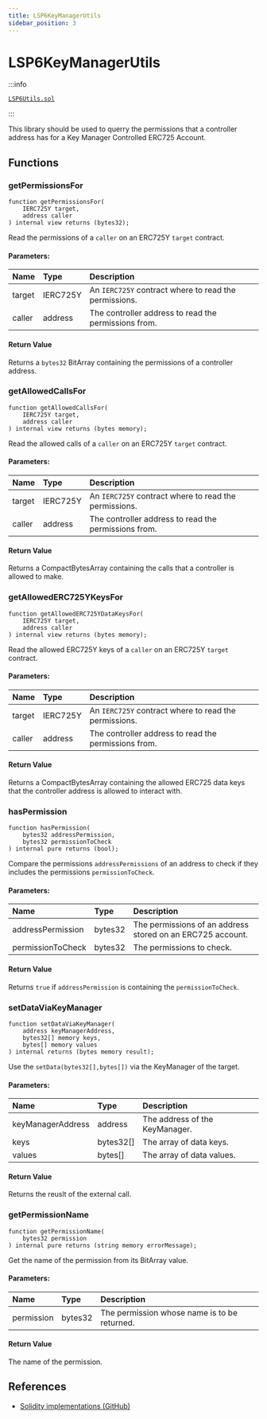 ```yaml
---
title: LSP6KeyManagerUtils
sidebar_position: 3
---
```


# LSP6KeyManagerUtils

:::info

[`LSP6Utils.sol`](https://github.com/lukso-network/lsp-smart-contracts/blob/develop/contracts/LSP6KeyManager/LSP6Utils.sol)

:::

This library should be used to querry the permissions that a controller address has for a Key Manager Controlled ERC725 Account.

## Functions

### getPermissionsFor

```solidity
function getPermissionsFor(
    IERC725Y target,
    address caller
) internal view returns (bytes32);
```

Read the permissions of a `caller` on an ERC725Y `target` contract.

#### Parameters:

| Name   | Type     | Description                                           |
| :----- | :------- | :---------------------------------------------------- |
| target | IERC725Y | An `IERC725Y` contract where to read the permissions. |
| caller | address  | The controller address to read the permissions from.  |

#### Return Value

Returns a `bytes32` BitArray containing the permissions of a controller address.

### getAllowedCallsFor

```solidity
function getAllowedCallsFor(
    IERC725Y target,
    address caller
) internal view returns (bytes memory);
```

Read the allowed calls of a `caller` on an ERC725Y `target` contract.

#### Parameters:

| Name   | Type     | Description                                           |
| :----- | :------- | :---------------------------------------------------- |
| target | IERC725Y | An `IERC725Y` contract where to read the permissions. |
| caller | address  | The controller address to read the permissions from.  |

#### Return Value

Returns a CompactBytesArray containing the calls that a controller is allowed to make.

### getAllowedERC725YKeysFor

```solidity
function getAllowedERC725YDataKeysFor(
    IERC725Y target,
    address caller
) internal view returns (bytes memory);
```

Read the allowed ERC725Y keys of a `caller` on an ERC725Y `target` contract.

#### Parameters:

| Name   | Type     | Description                                           |
| :----- | :------- | :---------------------------------------------------- |
| target | IERC725Y | An `IERC725Y` contract where to read the permissions. |
| caller | address  | The controller address to read the permissions from.  |

#### Return Value

Returns a CompactBytesArray containing the allowed ERC725 data keys that the controller address is allowed to interact with.

### hasPermission

```solidity
function hasPermission(
    bytes32 addressPermission,
    bytes32 permissionToCheck
) internal pure returns (bool);
```

Compare the permissions `addressPermissions` of an address to check if they includes the permissions `permissionToCheck`.

#### Parameters:

| Name              | Type    | Description                                                |
| :---------------- | :------ | :--------------------------------------------------------- |
| addressPermission | bytes32 | The permissions of an address stored on an ERC725 account. |
| permissionToCheck | bytes32 | The permissions to check.                                  |

#### Return Value

Returns `true` if `addressPermission` is containing the `permissionToCheck`.

### setDataViaKeyManager

```solidity
function setDataViaKeyManager(
    address keyManagerAddress,
    bytes32[] memory keys,
    bytes[] memory values
) internal returns (bytes memory result);
```

Use the `setData(bytes32[],bytes[])` via the KeyManager of the target.

#### Parameters:

| Name              | Type      | Description                    |
| :---------------- | :-------- | :----------------------------- |
| keyManagerAddress | address   | The address of the KeyManager. |
| keys              | bytes32[] | The array of data keys.        |
| values            | bytes[]   | The array of data values.      |

#### Return Value

Returns the reuslt of the external call.

### getPermissionName

```solidity
function getPermissionName(
    bytes32 permission
) internal pure returns (string memory errorMessage);
```

Get the name of the permission from its BitArray value.

#### Parameters:

| Name       | Type    | Description                                  |
| :--------- | :------ | :------------------------------------------- |
| permission | bytes32 | The permission whose name is to be returned. |

#### Return Value

The name of the permission.

## References

- [Solidity implementations (GitHub)](https://github.com/lukso-network/lsp-universalprofile-smart-contracts/tree/develop/contracts)
